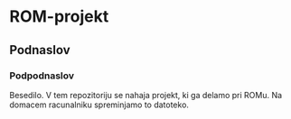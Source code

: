# ROM-projekt
## Podnaslov
### Podpodnaslov
Besedilo. V tem repozitoriju se nahaja projekt, ki ga delamo pri ROMu.
Na domacem racunalniku spreminjamo to datoteko.